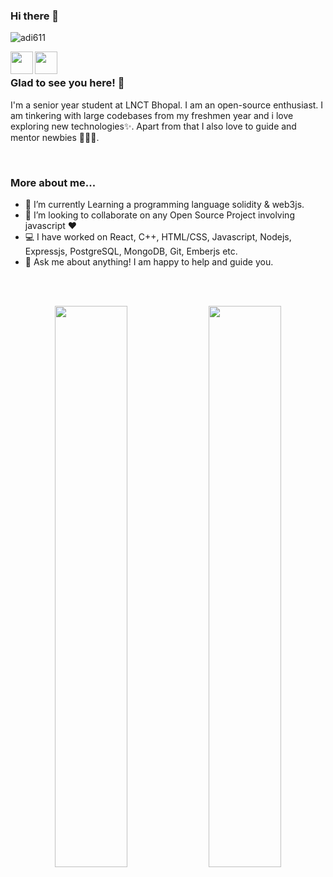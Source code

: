 ### Hi there 👋

<p align="left"> <img src="https://komarev.com/ghpvc/?username=creatoon&label=Profile%20views&color=0e75b6&style=flat" alt="adi611" /> </p>

<a href="https://www.linkedin.com/in/raj-aryan-singh-498b6a1a5/">
  <img align="left" width="36px" src="https://img.icons8.com/material/50/6a9fb5/linkedin.png" />
</a>
<a href="mailto:yasharyan1099@gmail.com">
  <img align="left" width="36px" src="https://img.icons8.com/material/50/6a9fb5/gmail.png" />
</a>

<br />

### Glad to see you here! 🤩

I'm a senior year student at LNCT Bhopal. I am an open-source enthusiast. I am tinkering with large codebases from my freshmen year and i love exploring new technologies✨. Apart from that I also love to guide and mentor newbies 👨🏻‍💻.

<br />

### More about me...

- 🔭 I’m currently Learning a programming language solidity & web3js.
- 👯 I’m looking to collaborate on any Open Source Project involving javascript :heart:
- 💻 I have worked on React, C++, HTML/CSS, Javascript, Nodejs, Expressjs, PostgreSQL, MongoDB, Git, Emberjs etc.
- 💬 Ask me about anything! I am happy to help and guide you.

<br />
<br />

<p align="center">
  <img width="48%" src="https://github-readme-stats.vercel.app/api?username=Creatoon&show_icons=true&theme=tokyonight" />
  <img width="48%" src="https://github-readme-streak-stats.herokuapp.com/?user=Creatoon&theme=tokyonight" />
</p>

